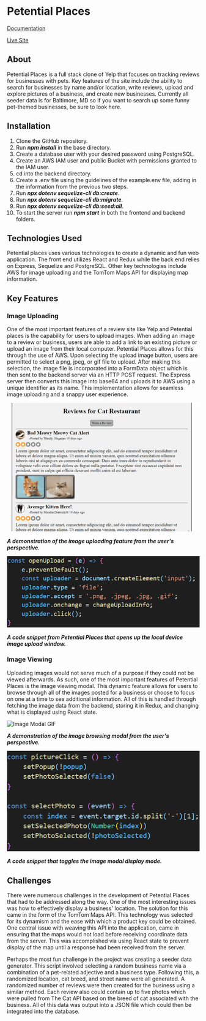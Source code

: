 # Petential Places #
[Documentation](./documentation)

[Live Site](https://petential-places.herokuapp.com/)

## About ##
Petential Places is a full stack clone of Yelp that focuses on tracking reviews for businesses with pets. Key features of the site include the ability to search for businesses by name and/or location, write reviews, upload and explore pictures of a business, and create new businesses. Currently all seeder data is for Baltimore, MD so if you want to search up some funny pet-themed businesses, be sure to look here.

## Installation ##
1. Clone the GitHub repository.
2. Run ***npm install*** in the base directory.
3. Create a database user with your desired password using PostgreSQL.
4. Create an AWS IAM user and public Bucket with permissions granted to the IAM user.
5. cd into the backend directory.
6. Create a .env file using the guidelines of the example.env file, adding in the information from the previous two steps.
7. Run ***npx dotenv sequelize-cli db:create***.
8. Run ***npx dotenv sequelize-cli db:migrate***.
9. Run ***npx dotenv sequelize-cli db:seed:all***.
10. To start the server run ***npm start*** in both the frontend and backend folders.

## Technologies Used ##
Petential places uses various technologies to create a dynamic and fun web application. The front end utilizes React and Redux while the back end relies on Express, Sequelize and PostgreSQL. Other key technologies include AWS for image uploading and the TomTom Maps API for displaying map information.

## Key Features ##

### Image Uploading ###
One of the most important features of a review site like Yelp and Petential places is the capability for users to upload images. When adding an image to a review or business, users are able to add a link to an existing picture or upload an image from their local computer. Petential Places allows for this through the use of AWS. Upon selecting the upload image button, users are permitted to select a png, jpeg, or gif file to upload. After making this selection, the image file is incorporated into a FormData object which is then sent to the backend server via an HTTP POST request. The Express server then converts this image into base64 and uploads it to AWS using a unique identifier as its name. This implementation allows for seamless image uploading and a snappy user experience.

![Uploading GIF](./documentation/README_Images/UploadDemo.gif)

***A demonstration of the image uploading feature from the user's perspective.***

![Uploading Code Snippet](./documentation/README_Images/openUpload.png)

***A code snippet from Petential Places that opens up the local device image upload window.***

### Image Viewing ###
Uploading images would not serve much of a purpose if they could not be viewed afterwards. As such, one of the most important features of Petential Places is the image viewing modal. This dynamic feature allows for users to browse through all of the images posted for a business or choose to focus on one at a time to see additional information. All of this is handled through fetching the image data from the backend, storing it in Redux, and changing what is displayed using React state.

![Image Modal GIF](./documentation/README_Images/ImageModalDemo.gif)

***A demonstration of the image browsing modal from the user's perspective.***

![Image Modal Code Snippet](./documentation/README_Images/toggleImageModal.png)

***A code snippet that toggles the image modal display mode.***

## Challenges ##
There were numerous challenges in the development of Petential Places that had to be addressed along the way. One of the most interesting issues was how to effectively display a business' location. The solution for this came in the form of the TomTom Maps API. This technology was selected for its dynamism and the ease with which a product key could be obtained. One central issue with weaving this API into the application, came in ensuring that the maps would not load before receiving coordinate data from the server. This was accomplished via using React state to prevent display of the map until a response had been received from the server.

Perhaps the most fun challenge in the project was creating a seeder data generator. This script involved selecting a random business name via a combination of a pet-related adjective and a business type. Following this, a randomized location, cat breed, and street name were all generated. A randomized number of reviews were then created for the business using a similar method. Each review also could contain up to five photos which were pulled from The Cat API based on the breed of cat associated with the business. All of this data was output into a JSON file which could then be integrated into the database.
